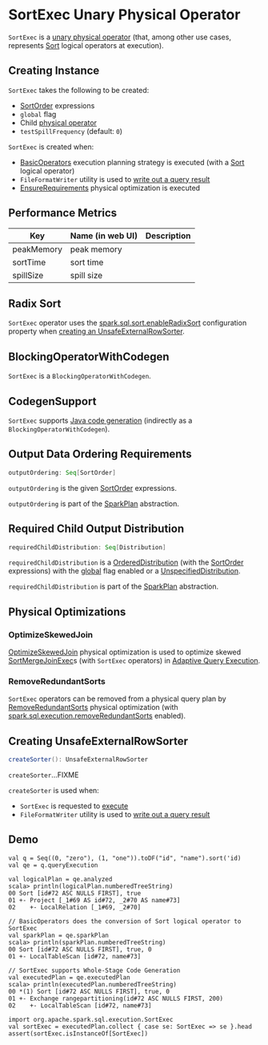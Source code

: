 # SortExec Unary Physical Operator

`SortExec` is a [unary physical operator](UnaryExecNode.md) (that, among other use cases, represents [Sort](../logical-operators/Sort.md) logical operators at execution).

## Creating Instance

`SortExec` takes the following to be created:

* <span id="sortOrder"> [SortOrder](../expressions/SortOrder.md) expressions
* <span id="global"> `global` flag
* <span id="child"> Child [physical operator](SparkPlan.md)
* <span id="testSpillFrequency"> `testSpillFrequency` (default: `0`)

`SortExec` is created when:

* [BasicOperators](../execution-planning-strategies/BasicOperators.md#Sort) execution planning strategy is executed (with a [Sort](../logical-operators/Sort.md) logical operator)
* `FileFormatWriter` utility is used to [write out a query result](../FileFormatWriter.md#write)
* [EnsureRequirements](../physical-optimizations/EnsureRequirements.md) physical optimization is executed

## <span id="metrics"> Performance Metrics

Key             | Name (in web UI)        | Description
----------------|-------------------------|---------
 peakMemory     | peak memory             |
 sortTime       | sort time               |
 spillSize      | spill size              |

## <span id="enableRadixSort"><span id="spark.sql.sort.enableRadixSort"> Radix Sort

`SortExec` operator uses the [spark.sql.sort.enableRadixSort](../configuration-properties.md#spark.sql.sort.enableRadixSort) configuration property when [creating an UnsafeExternalRowSorter](#createSorter).

## <span id="BlockingOperatorWithCodegen"> BlockingOperatorWithCodegen

`SortExec` is a `BlockingOperatorWithCodegen`.

## <span id="CodegenSupport"> CodegenSupport

`SortExec` supports [Java code generation](CodegenSupport.md) (indirectly as a `BlockingOperatorWithCodegen`).

## <span id="outputOrdering"> Output Data Ordering Requirements

```scala
outputOrdering: Seq[SortOrder]
```

`outputOrdering` is the given [SortOrder](#sortOrder) expressions.

`outputOrdering` is part of the [SparkPlan](SparkPlan.md#outputOrdering) abstraction.

## <span id="requiredChildDistribution"> Required Child Output Distribution

```scala
requiredChildDistribution: Seq[Distribution]
```

`requiredChildDistribution` is a [OrderedDistribution](OrderedDistribution.md) (with the [SortOrder](#sortOrder) expressions) with the [global](#global) flag enabled or a [UnspecifiedDistribution](UnspecifiedDistribution.md).

`requiredChildDistribution` is part of the [SparkPlan](SparkPlan.md#requiredChildDistribution) abstraction.

## Physical Optimizations

### OptimizeSkewedJoin

[OptimizeSkewedJoin](../physical-optimizations/OptimizeSkewedJoin.md) physical optimization is used to optimize skewed [SortMergeJoinExec](SortMergeJoinExec.md)s (with `SortExec` operators) in [Adaptive Query Execution](../adaptive-query-execution/index.md).

### RemoveRedundantSorts

`SortExec` operators can be removed from a physical query plan by [RemoveRedundantSorts](../physical-optimizations/RemoveRedundantSorts.md) physical optimization (with [spark.sql.execution.removeRedundantSorts](../configuration-properties.md#spark.sql.execution.removeRedundantSorts) enabled).

## <span id="createSorter"> Creating UnsafeExternalRowSorter

```scala
createSorter(): UnsafeExternalRowSorter
```

`createSorter`...FIXME

`createSorter` is used when:

* `SortExec` is requested to [execute](#doExecute)
* `FileFormatWriter` utility is used to [write out a query result](../FileFormatWriter.md#write)

## Demo

```text
val q = Seq((0, "zero"), (1, "one")).toDF("id", "name").sort('id)
val qe = q.queryExecution

val logicalPlan = qe.analyzed
scala> println(logicalPlan.numberedTreeString)
00 Sort [id#72 ASC NULLS FIRST], true
01 +- Project [_1#69 AS id#72, _2#70 AS name#73]
02    +- LocalRelation [_1#69, _2#70]

// BasicOperators does the conversion of Sort logical operator to SortExec
val sparkPlan = qe.sparkPlan
scala> println(sparkPlan.numberedTreeString)
00 Sort [id#72 ASC NULLS FIRST], true, 0
01 +- LocalTableScan [id#72, name#73]

// SortExec supports Whole-Stage Code Generation
val executedPlan = qe.executedPlan
scala> println(executedPlan.numberedTreeString)
00 *(1) Sort [id#72 ASC NULLS FIRST], true, 0
01 +- Exchange rangepartitioning(id#72 ASC NULLS FIRST, 200)
02    +- LocalTableScan [id#72, name#73]

import org.apache.spark.sql.execution.SortExec
val sortExec = executedPlan.collect { case se: SortExec => se }.head
assert(sortExec.isInstanceOf[SortExec])
```
